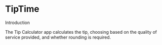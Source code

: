 # TipTime

Introduction

The Tip Calculator app calculates the tip,
choosing based on the quality of service provided, and whether rounding is required. 
